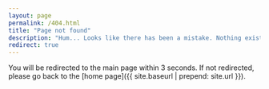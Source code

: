 ```yaml
---
layout: page
permalink: /404.html
title: "Page not found"
description: "Hum... Looks like there has been a mistake. Nothing exists here."
redirect: true
---
```


You will be redirected to the main page within 3 seconds. If not redirected, please go back to the [home page]({{ site.baseurl | prepend: site.url }}).
